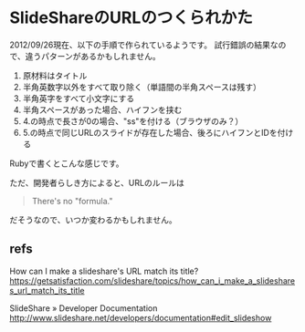 # SlideShareのURLのつくられかた

2012/09/26現在、以下の手順で作られているようです。
試行錯誤の結果なので、違うパターンがあるかもしれません。

1. 原材料はタイトル
2. 半角英数字以外をすべて取り除く（単語間の半角スペースは残す）
3. 半角英字をすべて小文字にする
4. 半角スペースがあった場合、ハイフンを挟む
5. 4.の時点で長さが0の場合、"ss"を付ける（ブラウザのみ？）
6. 5.の時点で同じURLのスライドが存在した場合、後ろにハイフンとIDを付ける

Rubyで書くとこんな感じです。

<script src="https://gist.github.com/3788426.js"> </script>


ただ、開発者らしき方によると、URLのルールは

> There's no "formula."

だそうなので、いつか変わるかもしれません。

## refs

How can I make a slideshare's URL match its title?
https://getsatisfaction.com/slideshare/topics/how_can_i_make_a_slideshares_url_match_its_title

SlideShare » Developer Documentation
http://www.slideshare.net/developers/documentation#edit_slideshow

